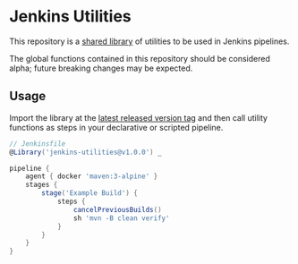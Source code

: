 # Jenkins Utilities

This repository is a [shared library](https://jenkins.io/doc/book/pipeline/shared-libraries/) of utilities to be used in Jenkins pipelines.

The global functions contained in this repository should be considered alpha; future breaking changes may be expected.

## Usage

Import the library at the [latest released version tag](https://github.com/Skookum/jenkins-utilities/releases) and then call utility functions as steps in your declarative or scripted pipeline.

```groovy
// Jenkinsfile
@Library('jenkins-utilities@v1.0.0') _

pipeline {
    agent { docker 'maven:3-alpine' } 
    stages {
        stage('Example Build') {
            steps {
                cancelPreviousBuilds()
                sh 'mvn -B clean verify'
            }
        }
    }
}
```

